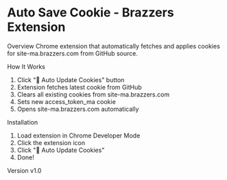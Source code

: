 # Auto Save Cookie - Brazzers Extension

 Overview
Chrome extension that automatically fetches and applies cookies for site-ma.brazzers.com from GitHub source.

 How It Works
1. Click "🚀 Auto Update Cookies" button
2. Extension fetches latest cookie from GitHub
3. Clears all existing cookies from site-ma.brazzers.com
4. Sets new access_token_ma cookie
5. Opens site-ma.brazzers.com automatically


 Installation
1. Load extension in Chrome Developer Mode
2. Click the extension icon
3. Click "🚀 Auto Update Cookies"
4. Done!

 Version
v1.0 